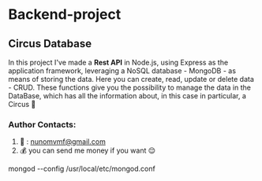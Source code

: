 # Backend-project


## Circus Database 


In this project I've made a **Rest API** in Node.js, using Express as the application framework, leveraging a NoSQL database - MongoDB - as means of storing the data.
    Here you can create, read, update or delete data - CRUD. These functions give you the possibility to manage the data in the DataBase, which has all the information about, in this case in particular, a Circus :circus_tent:

<!-- In this REST API, information about a circus is managed, which employs several people, all of them with some particularities that make them unique and special.  -->


### Author Contacts:
1. :e-mail: : nunomvmf@gmail.com
2. :moneybag: you can send me money if you want :relieved:


mongod --config /usr/local/etc/mongod.conf

